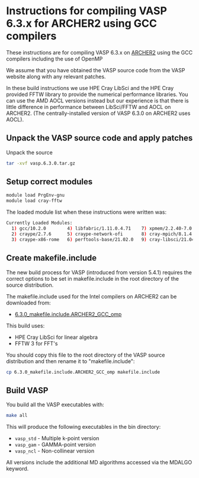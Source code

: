 Instructions for compiling VASP 6.3.x for ARCHER2 using GCC compilers
=====================================================================

These instructions are for compiling VASP 6.3.x on [ARCHER2](https://www.archer2.ac.uk)
using the GCC compilers including the use of OpenMP

We assume that you have obtained the VASP source code from the VASP website along
with any relevant patches.

In these build instructions we use HPE Cray LibSci and the HPE Cray provided
FFTW library to provide the numerical performance libraries. You can use the
AMD AOCL versions instead but our experience is that there is little difference
in performance between LibSci/FFTW and AOCL on ARCHER2. (The centrally-installed
version of VASP 6.3.0 on ARCHER2 uses AOCL).

Unpack the VASP source code and apply patches
---------------------------------------------

Unpack the source

```bash
tar -xvf vasp.6.3.0.tar.gz
```

Setup correct modules
---------------------

```bash
module load PrgEnv-gnu
module load cray-fftw
```

The loaded module list when these instructions were written was:

```bash
Currently Loaded Modules:
  1) gcc/10.2.0        4) libfabric/1.11.0.4.71    7) xpmem/2.2.40-7.0.1.0_2.7__g1d7a24d.shasta  10) bolt/0.7          13) PrgEnv-gnu/8.0.0
  2) craype/2.7.6      5) craype-network-ofi       8) cray-mpich/8.1.4                           11) epcc-setup-env
  3) craype-x86-rome   6) perftools-base/21.02.0   9) cray-libsci/21.04.1.1                      12) load-epcc-module 
```

Create makefile.include
-----------------------

The new build process for VASP (introduced from version 5.4.1) requires the
correct options to be set in makefile.include in the root directory of the
source distribution.

The makefile.include used for the Intel compilers on ARCHER2 can be downloaded from:

* [6.3.0_makefile.include.ARCHER2_GCC_omp](6.3.0_makefile.include.ARCHER2_GCC_omp)

This build uses:

* HPE Cray LibSci for linear algebra
* FFTW 3 for FFT's

You should copy this file to the root directory of the VASP source distribution
and then rename it to "makefile.include":

```bash
cp 6.3.0_makefile.include.ARCHER2_GCC_omp makefile.include
```

Build VASP
----------

You build all the VASP executables with:

```bash
make all
```

This will produce the following executables in the bin directory:

* `vasp_std` - Multiple k-point version
* `vasp_gam` - GAMMA-point version
* `vasp_ncl` - Non-collinear version

All versions include the additional MD algorithms accessed via the MDALGO keyword.

